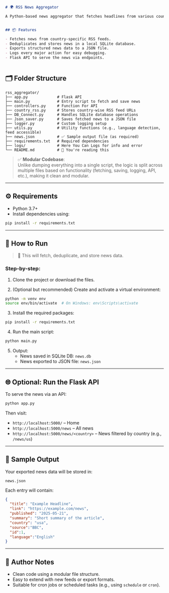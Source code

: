 
```markdown
# 🌍 RSS News Aggregator

A Python-based news aggregator that fetches headlines from various country-specific RSS feeds, stores them in a local database, and exports them to a JSON file. The application is built using a modular approach—each component handles a distinct responsibility, improving maintainability and readability.


## 📦 Features

- Fetches news from country-specific RSS feeds.
- Deduplicates and stores news in a local SQLite database.
- Exports structured news data to a JSON file.
- Logs every major action for easy debugging.
- Flask API to serve the news via endpoints.



```
## 🗂️ Folder Structure
```plaintext
rss_aggregator/
├── app.py             # Flask API 
├── main.py            # Entry script to fetch and save news
├── controllers.py     # Function For API
├── country_rss.py     # Stores country-wise RSS feed URLs
├── DB_Connect.py      # Handles SQLite database operations
├── Json_saver.py      # Saves fetched news to a JSON file
├── logger.py          # Custom logging setup
├── utils.py           # Utility functions (e.g., language detection, feed accessible)
├── news.json          # ✅ Sample output file (as required)
├── requirements.txt   # Required dependencies
├── logs/              # Here You Can Logs for info and error
└── README.md          # 📖 You're reading this
```

> ✅ **Modular Codebase**:  
> Unlike dumping everything into a single script, the logic is split across multiple files based on functionality (fetching, saving, logging, API, etc.), making it clean and modular.

---

## ⚙️ Requirements

- Python 3.7+
- Install dependencies using:

```bash
pip install -r requirements.txt
```

---

## 🚀 How to Run

> 🔁 This will fetch, deduplicate, and store news data.

### Step-by-step:

1. Clone the project or download the files.

2. (Optional but recommended) Create and activate a virtual environment:

```bash
python -m venv env
source env/bin/activate  # On Windows: env\Scripts\activate
```

3. Install the required packages:

```bash
pip install -r requirements.txt
```

4. Run the main script:

```bash
python main.py
```

5. Output:
   - News saved in SQLite DB: `news.db`
   - News exported to JSON file: `news.json`

---

## 🌐 Optional: Run the Flask API

To serve the news via an API:

```bash
python app.py
```

Then visit:

- `http://localhost:5000/` – Home
- `http://localhost:5000/news` – All news
- `http://localhost:5000/news/<country>` – News filtered by country (e.g., `/news/us`)

---

## 📄 Sample Output

Your exported news data will be stored in:

```
news.json
```

Each entry will contain:

```json
{
  "title": "Example Headline",
  "link": "https://example.com/news",
  "published": "2025-05-21",
  "summary": "Short summary of the article",
  "country": "usa",
  "source":"BBC",
  "id":1,
  "language":"English"
}
```

---

## 🧠 Author Notes

- Clean code using a modular file structure.
- Easy to extend with new feeds or export formats.
- Suitable for cron jobs or scheduled tasks (e.g., using `schedule` or `cron`).

